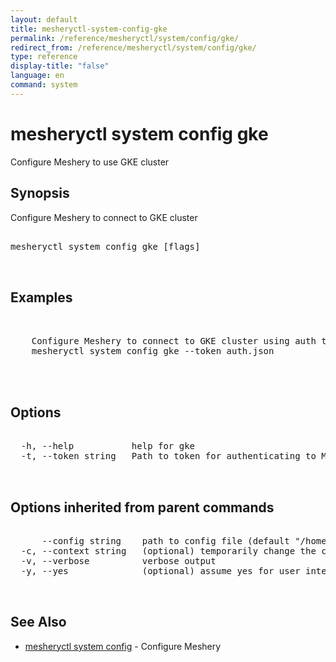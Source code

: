 ```yaml
---
layout: default
title: mesheryctl-system-config-gke
permalink: /reference/mesheryctl/system/config/gke/
redirect_from: /reference/mesheryctl/system/config/gke/
type: reference
display-title: "false"
language: en
command: system
---
```


# mesheryctl system config gke

Configure Meshery to use GKE cluster

## Synopsis

Configure Meshery to connect to GKE cluster

<pre class='codeblock-pre'>
<div class='codeblock'>
mesheryctl system config gke [flags]

</div>
</pre> 

## Examples

<pre class='codeblock-pre'>
<div class='codeblock'>

	Configure Meshery to connect to GKE cluster using auth token
	mesheryctl system config gke --token auth.json
	

</div>
</pre> 

## Options

<pre class='codeblock-pre'>
<div class='codeblock'>
  -h, --help           help for gke
  -t, --token string   Path to token for authenticating to Meshery API

</div>
</pre>

## Options inherited from parent commands

<pre class='codeblock-pre'>
<div class='codeblock'>
      --config string    path to config file (default "/home/admin-pc/.meshery/config.yaml")
  -c, --context string   (optional) temporarily change the current context.
  -v, --verbose          verbose output
  -y, --yes              (optional) assume yes for user interactive prompts.

</div>
</pre>

## See Also

* [mesheryctl system config](config/)	 - Configure Meshery

